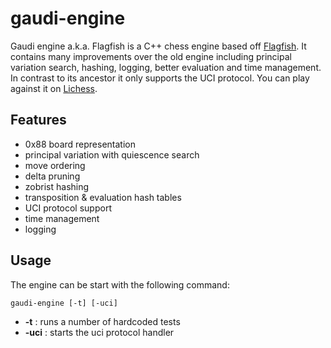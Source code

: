 # gaudi-engine
Gaudi engine a.k.a. Flagfish is a C++ chess engine based off [Flagfish](https://github.com/kroemker/flagfish). It contains many improvements over the old engine including principal variation search, hashing, logging, better evaluation and time management. In contrast to its ancestor it only supports the UCI protocol. You can play against it on [Lichess](https://lichess.org/@/Flagfish).

## Features
- 0x88 board representation
- principal variation with quiescence search
- move ordering
- delta pruning
- zobrist hashing
- transposition & evaluation hash tables
- UCI protocol support
- time management
- logging

## Usage
The engine can be start with the following command:
``` 
gaudi-engine [-t] [-uci]
```

- **-t** : runs a number of hardcoded tests
- **-uci** : starts the uci protocol handler
